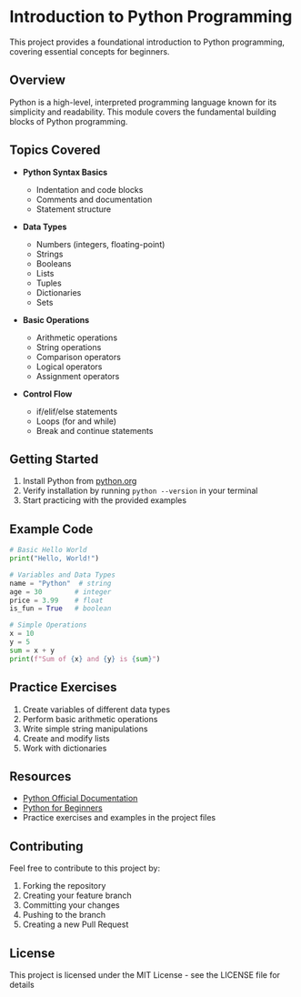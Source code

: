 # Introduction to Python Programming

This project provides a foundational introduction to Python programming, covering essential concepts for beginners.

## Overview

Python is a high-level, interpreted programming language known for its simplicity and readability. This module covers the fundamental building blocks of Python programming.

## Topics Covered

- **Python Syntax Basics**
  - Indentation and code blocks
  - Comments and documentation
  - Statement structure

- **Data Types**
  - Numbers (integers, floating-point)
  - Strings
  - Booleans
  - Lists
  - Tuples
  - Dictionaries
  - Sets

- **Basic Operations**
  - Arithmetic operations
  - String operations
  - Comparison operators
  - Logical operators
  - Assignment operators

- **Control Flow**
  - if/elif/else statements
  - Loops (for and while)
  - Break and continue statements

## Getting Started

1. Install Python from [python.org](https://python.org)
2. Verify installation by running `python --version` in your terminal
3. Start practicing with the provided examples

## Example Code

```python
# Basic Hello World
print("Hello, World!")

# Variables and Data Types
name = "Python"  # string
age = 30        # integer
price = 3.99    # float
is_fun = True   # boolean

# Simple Operations
x = 10
y = 5
sum = x + y
print(f"Sum of {x} and {y} is {sum}")
```

## Practice Exercises

1. Create variables of different data types
2. Perform basic arithmetic operations
3. Write simple string manipulations
4. Create and modify lists
5. Work with dictionaries

## Resources

- [Python Official Documentation](https://docs.python.org/3/)
- [Python for Beginners](https://www.python.org/about/gettingstarted/)
- Practice exercises and examples in the project files

## Contributing

Feel free to contribute to this project by:
1. Forking the repository
2. Creating your feature branch
3. Committing your changes
4. Pushing to the branch
5. Creating a new Pull Request

## License

This project is licensed under the MIT License - see the LICENSE file for details




